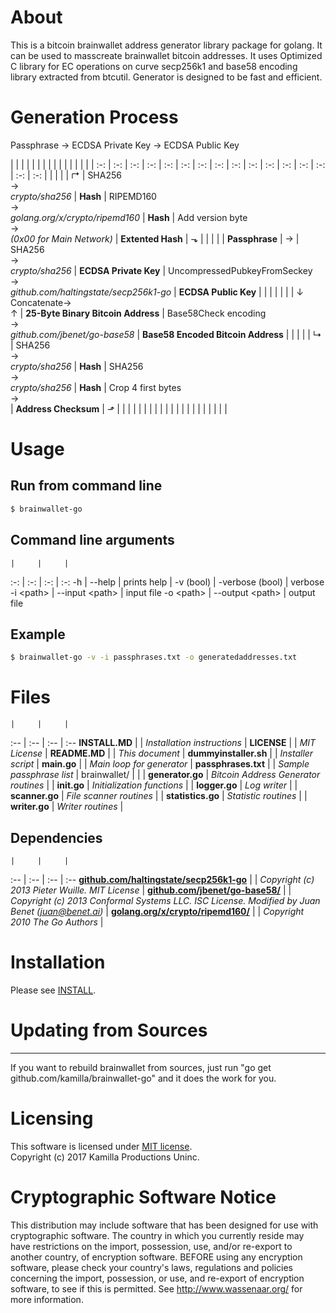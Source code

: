# About

This is a bitcoin brainwallet address generator library package for golang. It can be used to masscreate brainwallet bitcoin addresses. It uses Optimized C library for EC operations on curve secp256k1 and base58 encoding library extracted from btcutil. Generator is designed to be fast and efficient.

# Generation Process

Passphrase -> ECDSA Private Key -> ECDSA Public Key

  |  |  |  |  | | | |  |  |  |  |  |  |  |  |
:-: | :-: | :-: | :-: | :-: | :-: | :-: | :-: | :-: | :-: | :-: | :-: | :-: | :-: | :-: | :-:
  |  |  |  |  | ↱ | SHA256<br/>→<br/>*crypto/sha256* | **Hash** | RIPEMD160<br/>→<br/>*golang.org/x/crypto/ripemd160* | **Hash** | Add version byte<br/>→<br/>*(0x00 for Main Network)* | **Extented Hash** | ⬎ | |  |  |  |
**Passphrase** | → | SHA256<br/>→<br/>*crypto/sha256* | **ECDSA Private Key** | UncompressedPubkeyFromSeckey<br/>→<br/>*github.com/haltingstate/secp256k1-go* | **ECDSA Public Key** |  |  |  |  |  |  | ↓<br/>Concatenate→<br/>↑ | **25-Byte Binary Bitcoin Address** | Base58Check encoding<br/>→<br/>*github.com/jbenet/go-base58* | **Base58 Encoded Bitcoin Address**
  |  |  |  |  | ↳ | SHA256<br/>→<br/>*crypto/sha256* | **Hash** | SHA256<br/>→<br/>*crypto/sha256* | **Hash** | Crop 4 first bytes<br/>→<br/> | **Address Checksum** | ⬏ | |  |  |  |
  |  |  |  |  | | | |  |  |  |  |  | |  |  | 

# Usage

## Run from command line
```bash
$ brainwallet-go
```

## Command line arguments
    |     |     | 
:-: | :-: | :-: | :-: 
-h | --help | prints help |
-v (bool) | -verbose (bool) | verbose
-i \<path\> | --input \<path\> | input file
-o \<path\> | --output \<path\> | output file

## Example
```bash
$ brainwallet-go -v -i passphrases.txt -o generatedaddresses.txt
```

# Files
    |     |     | 
:-- | :-- | :-- | :-- 
**INSTALL.MD** |  | *Installation instructions* |
**LICENSE** |  | *MIT License* |
**README.MD** |  | *This document* |
**dummyinstaller.sh** |  | *Installer script* |
**main.go** |  | *Main loop for generator* |
**passphrases.txt** |  | *Sample passphrase list* |
brainwallet/ |  | 
 | **generator.go** | *Bitcoin Address Generator routines*  | 
 | **init.go** | *Initialization functions* | 
 | **logger.go** | *Log writer* | 
 | **scanner.go** | *File scanner routines* | 
 | **statistics.go** | *Statistic routines* | 
 | **writer.go** | *Writer routines* | 

## Dependencies
    |     |     | 
:-- | :-- | :-- | :-- 
**[github.com/haltingstate/secp256k1-go](http://github.com/haltingstate/secp256k1-go)** |  | *Copyright (c) 2013 Pieter Wuille. MIT License* |
**[github.com/jbenet/go-base58/](http://github.com/jbenet/go-base58/)** |  | *Copyright (c) 2013 Conformal Systems LLC. ISC License. Modified by Juan Benet (juan@benet.ai)* |
**[golang.org/x/crypto/ripemd160/](http://golang.org/x/crypto/ripemd160/)** |  | *Copyright 2010 The Go Authors* |

# Installation

Please see [INSTALL](INSTALL.MD).

# Updating from Sources
 ---------------------

If you want to rebuild brainwallet from sources, just run "go get github.com/kamilla/brainwallet-go" and it does the work for you.

# Licensing

This software is licensed under [MIT license](LICENSE).  
Copyright (c) 2017 Kamilla Productions Uninc.

# Cryptographic Software Notice

This distribution may include software that has been designed for use with cryptographic software.  The country in which you currently reside may have restrictions on the import, possession, use, and/or re-export to another country, of encryption software.  BEFORE using any encryption software, please check your country's laws, regulations and policies concerning the import, possession, or use, and re-export of encryption software, to see if this is permitted.  See <http://www.wassenaar.org/> for more information.
